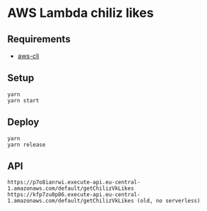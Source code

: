 # AWS Lambda chiliz likes

## Requirements

* [aws-cli](https://docs.aws.amazon.com/cli/latest/userguide/install-macos.html)

## Setup

```
yarn
yarn start
```

## Deploy

```
yarn
yarn release
```

## API

```
https://p7o8ianrwi.execute-api.eu-central-1.amazonaws.com/default/getChilizVkLikes
https://kfp7zu0p86.execute-api.eu-central-1.amazonaws.com/default/getChilizVkLikes (old, no serverless)
```

